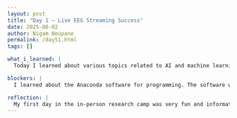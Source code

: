 ```yaml
---
layout: post
title: "Day 1 – Live EEG Streaming Success"
date: 2025-06-02
author: Nigam Neupane
permalink: /day51.html
tags: []

what_i_learned: |
  Today I learned about various topics related to AI and machine learning. I learned about ajentic AI, which are designed to operate automatically without constant human intervention. I also learned about dependent and independent variables and the cause-and-effect relationship. Independent variables can be changed or manipulated by the researcher and it's the cause in the relationship. Dependent variables are measured or observed to see how they respond to changes in the independent variable and it's the effect in the relationship. Correlation and causation was also discussed with various database. Correlation is the relationship between two or more variables where their values tend to change together. Causation is the cause-and-effect relationship between two events or variables. Datasets can be in correlation but not necessarily in causation.

blockers: |
  I learned about the Anaconda software for programming. The software was difficult to use and understand as I have only used VS code for python programming.

reflection: |
  My first day in the in-person research camp was very fun and informational. We also did a enjoyable group project where we had to balance marshmallow on a tower of spaghetti sticks. I hope to do more interesting group projects in future sessions.
---
```

